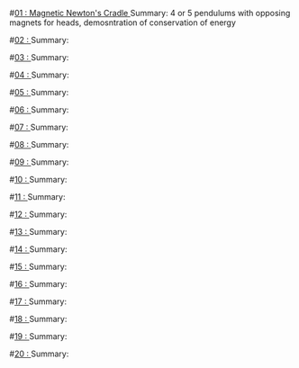 #[01 : Magnetic Newton's Cradle
](01/01.md)
Summary: 4 or 5 pendulums with opposing magnets for heads, demosntration of conservation of energy

#[02 : 
](02/02.md)
Summary: 

#[03 : 
](03/03.md)
Summary: 

#[04 : 
](04/04.md)
Summary: 

#[05 : 
](05/05.md)
Summary: 

#[06 : 
](06/06.md)
Summary: 

#[07 : 
](07/07.md)
Summary: 

#[08 : 
](08/08.md)
Summary: 

#[09 : 
](09/09.md)
Summary: 

#[10 : 
](10/10.md)
Summary: 

#[11 : 
](11/11.md)
Summary: 

#[12 : 
](12/12.md)
Summary: 

#[13 : 
](13/13.md)
Summary: 

#[14 : 
](14/14.md)
Summary: 

#[15 : 
](15/15.md)
Summary: 

#[16 : 
](16/16.md)
Summary: 

#[17 : 
](17/17.md)
Summary: 

#[18 : 
](18/18.md)
Summary: 

#[19 : 
](19/19.md)
Summary: 

#[20 : 
](20/20.md)
Summary: 

